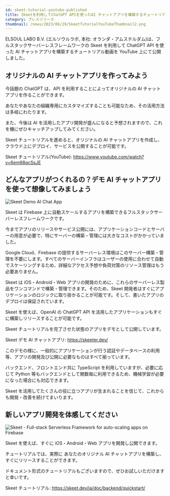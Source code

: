```yaml
---
id: skeet-tutorial-youtube-published
title: Skeetを利用してChatGPT APIを使ったAI チャットアプリを構築するチュートリアル動画を公開
category: プレスリリース
thumbnail: /news/2023/06/29/SkeetTutorialYouTubeThumbnail2.png
---
```


ELSOUL LABO B.V. (エルソウルラボ, 本社: オランダ・アムステルダム)は、フルスタックサーバーレスフレームワークの Skeet を利用して ChatGPT API を使った AI チャットアプリを構築するチュートリアル動画を YouTube 上にて公開しました。

## オリジナルの AI チャットアプリを作ってみよう

今話題の ChatGPT は、API を利用することによってオリジナルの AI チャットアプリを作ることができます。

あなたやあなたの組織専用にカスタマイズすることも可能なため、その活用方法は多岐にわたります。

また、今後は AI を活用したアプリ開発が盛んになると予想されますので、これを機にぜひキャッチアップしてみてください。

Skeet チュートリアルを進めると、オリジナルの AI チャットアプリを作成し、クラウド上にデプロイ、サービスを公開することが可能です。

Skeet チュートリアル(YouTube): https://www.youtube.com/watch?v=6em68qcSsJE

## どんなアプリがつくれるの？デモ AI チャットアプリを使って想像してみましょう

![Skeet Demo AI Chat App](/news/2023/06/19/SkeetDemoPublished.png)

Skeet は Firebase 上に自動スケールするアプリを構築できるフルスタックサーバーレスフレームワークです。

今までアプリのリリースやサービス公開には、アプリケーションコードとサーバーの用意が必要で、特にサーバーの構築・管理には大きなコストがかかっていました。

Google Cloud、Firebase の提供するサーバーレス環境はこのサーバー構築・管理を不要にします。すべてのサーバーインフラはユーザーの使用に合わせて自動でスケーリングするため、詳細なアクセス予想や負荷対策のリソース管理はもう必要ありません。

Skeet は iOS・Android・Web アプリの開発のために、これらのサーバーレス製品をワンコマンドで構築・管理できます。そのため、Skeet 開発者はすぐにアプリケーションのロジックに取り掛かることが可能です。そして、書いたアプリのデプロイは保証されています。

Skeet を使えば、OpenAI の ChatGPT API を活用したアプリケーションもすぐに構築しリリースすることが可能です。

Skeet チュートリアルを完了させた状態のアプリをデモとして公開しています。

Skeet デモ AI チャットアプリ: https://skeeter.dev/

このデモの様に、一般的にアプリケーションが行う認証やデータベースの利用等、アプリの開発及び公開に必要なものはすべて揃っています。

バックエンド、フロントエンド共に TypeScript を利用していますが、必要に応じて Python 等もバックエンドとして関数毎に利用できるため、機械学習が必要になった場合にも対応できます。

Skeet を活用してたくさんの役に立つアプリが生まれることを信じて、これからも開発・改善を続けてまいります。

## 新しいアプリ開発を体感してください

![Skeet - Full-stack Serverless Framework for auto-scaling apps on Firebase](/news/2023/06/13/EffortlessServerlessSkeet.png)

Skeet を使えば、すぐに iOS・Android・Web アプリを開発し公開できます。

チュートリアルでは、実際に あなたのオリジナル AI チャットアプリを構築し、すぐにリリースすることができます。

ドキュメント形式のチュートリアルもございますので、ぜひお試しいただけますと幸いです。

Skeet チュートリアル: https://skeet.dev/ja/doc/backend/quickstart/
